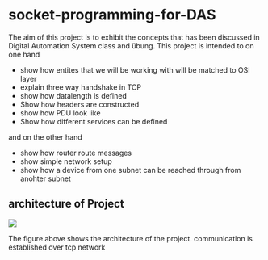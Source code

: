 # socket-programming-for-DAS

The aim of this project is to exhibit the concepts that has been discussed in Digital Automation System class and übung. 
This project is intended to on one hand 

  - show how entites that we will be working with will be matched to OSI layer
  - explain three way handshake in TCP
  - show how datalength is defined
  - Show how headers are constructed
  - show how PDU look like
  - Show how different services can be defined
 

and on the other hand
- show how router route messages
- show simple network setup
- show how a device from one subnet can be reached through from anohter subnet

## architecture of Project

![](socket-programming-for-DAS/client-server.png)

The figure above shows the architecture of the project. communication is established over tcp network
